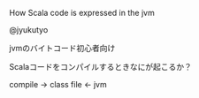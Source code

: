 How Scala code is expressed in the jvm

@jyukutyo

jvmのバイトコード初心者向け

Scalaコードをコンパイルするときなにが起こるか？

compile -> class file <- jvm
